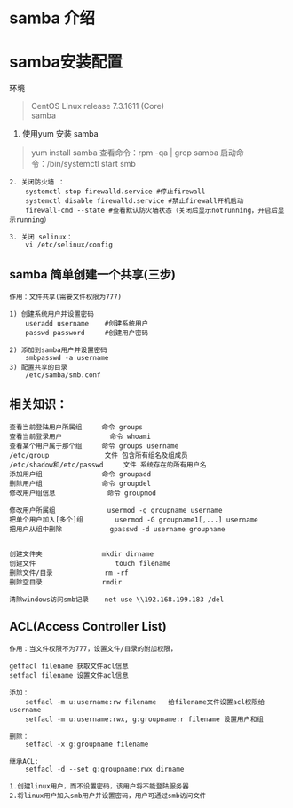 
# samba 介绍


# samba安装配置
    
环境
> CentOS Linux release 7.3.1611 (Core)   
> samba

1. 使用yum 安装 samba

> yum install samba
        查看命令：rpm -qa | grep samba
        启动命令：/bin/systemctl start smb

    2. 关闭防火墙 ：
        systemctl stop firewalld.service #停止firewall
        systemctl disable firewalld.service #禁止firewall开机启动
        firewall-cmd --state #查看默认防火墙状态（关闭后显示notrunning，开启后显示running）
    
    3. 关闭 selinux：
        vi /etc/selinux/config

## samba 简单创建一个共享(三步)		
    
    作用：文件共享(需要文件权限为777)
    
    1) 创建系统用户并设置密码
        useradd username    #创建系统用户
        passwd password     #创建用户密码
    
    2) 添加到samba用户并设置密码
        smbpasswd -a username
    3) 配置共享的目录
        /etc/samba/smb.conf

## 相关知识：
    查看当前登陆用户所属组		命令 groups
    查看当前登录用户			命令 whoami
    查看某个用户属于那个组		命令 groups username
    /etc/group				文件 包含所有组名及组成员
    /etc/shadow和/etc/passwd 	文件 系统存在的所有用户名
    添加用户组				命令 groupadd
    删除用户组				命令 groupdel
    修改用户组信息				命令 groupmod

    修改用户所属组				usermod -g groupname username
    把单个用户加入[多个]组		usermod -G groupname1[,...] username
    把用户从组中删除			gpasswd -d username groupname


    创建文件夹				mkdir dirname
    创建文件					touch filename
    删除文件/目录				rm -rf
    删除空目录				rmdir

    清除windows访问smb记录	net use \\192.168.199.183 /del

## ACL(Access Controller List)
    作用：当文件权限不为777，设置文件/目录的附加权限，
    
    getfacl filename 获取文件acl信息
    setfacl filename 设置文件acl信息
    
    添加：
        setfacl -m u:username:rw filename	给filename文件设置acl权限给username
        setfacl -m u:username:rwx, g:groupname:r filename 设置用户和组
    
    删除：
        setfacl -x g:groupname filename
    
    继承ACL:
        setfacl -d --set g:groupname:rwx dirname

    1.创建linux用户，而不设置密码，该用户将不能登陆服务器
    2.将linux用户加入smb用户并设置密码，用户可通过smb访问文件

